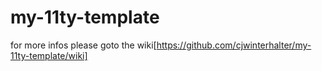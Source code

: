 # my-11ty-template

for more infos please goto the wiki[https://github.com/cjwinterhalter/my-11ty-template/wiki]
